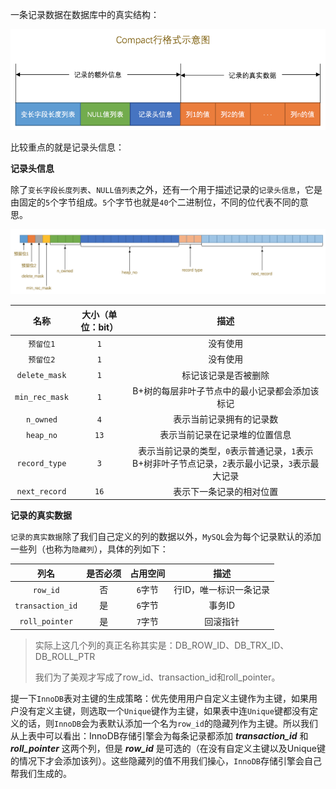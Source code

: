 一条记录数据在数据库中的真实结构：

![记录jiegou](img/记录结构.png)

比较重点的就是记录头信息：

**记录头信息**

除了`变长字段长度列表`、`NULL值列表`之外，还有一个用于描述记录的`记录头信息`，它是由固定的`5`个字节组成。`5`个字节也就是`40`个二进制位，不同的位代表不同的意思。

![记录头信息](img/记录头信息.png)

|      名称      | 大小（单位：bit） |                             描述                             |
| :------------: | :---------------: | :----------------------------------------------------------: |
|   `预留位1`    |        `1`        |                           没有使用                           |
|   `预留位2`    |        `1`        |                           没有使用                           |
| `delete_mask`  |        `1`        |                     标记该记录是否被删除                     |
| `min_rec_mask` |        `1`        |        B+树的每层非叶子节点中的最小记录都会添加该标记        |
|   `n_owned`    |        `4`        |                   表示当前记录拥有的记录数                   |
|   `heap_no`    |       `13`        |                表示当前记录在记录堆的位置信息                |
| `record_type`  |        `3`        | 表示当前记录的类型，`0`表示普通记录，`1`表示B+树非叶子节点记录，`2`表示最小记录，`3`表示最大记录 |
| `next_record`  |       `16`        |                   表示下一条记录的相对位置                   |

**记录的真实数据**

`记录的真实数据`除了我们自己定义的列的数据以外，`MySQL`会为每个记录默认的添加一些列（也称为`隐藏列`），具体的列如下：

|       列名       | 是否必须 | 占用空间 |          描述          |
| :--------------: | :------: | :------: | :--------------------: |
|     `row_id`     |    否    | `6`字节  | 行ID，唯一标识一条记录 |
| `transaction_id` |    是    | `6`字节  |         事务ID         |
|  `roll_pointer`  |    是    | `7`字节  |        回滚指针        |

> 实际上这几个列的真正名称其实是：DB_ROW_ID、DB_TRX_ID、DB_ROLL_PTR
>
> 我们为了美观才写成了row_id、transaction_id和roll_pointer。

提一下`InnoDB`表对主键的生成策略：优先使用用户自定义主键作为主键，如果用户没有定义主键，则选取一个`Unique`键作为主键，如果表中连`Unique`键都没有定义的话，则`InnoDB`会为表默认添加一个名为`row_id`的隐藏列作为主键。所以我们从上表中可以看出：InnoDB存储引擎会为每条记录都添加 ***transaction_id*** 和 ***roll_pointer*** 这两个列，但是 ***row_id*** 是可选的（在没有自定义主键以及Unique键的情况下才会添加该列）。这些隐藏列的值不用我们操心，`InnoDB`存储引擎会自己帮我们生成的。

